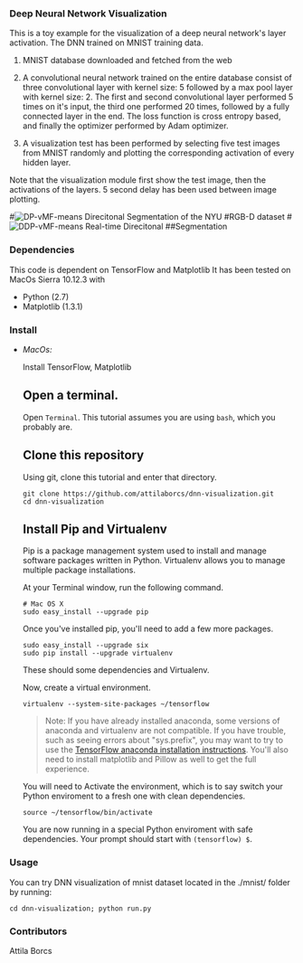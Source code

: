 ### Deep Neural Network Visualization

This is a toy example for the visualization of a deep neural network's layer
activation. The DNN trained on MNIST training data.

1) MNIST database downloaded and fetched from the web

2) A convolutional neural network trained on the entire database consist of
   three convolutional layer with kernel size: 5 followed by a max pool layer
   with kernel size: 2. The first and second convolutional layer performed 5
   times on it's input, the third one performed 20 times, followed by a fully
   connected layer in the end. The loss function is cross entropy based, and
   finally the optimizer performed by Adam optimizer.

3) A visualization test has been performed by selecting five test images
  from MNIST randomly and plotting the corresponding activation of every
  hidden layer.

Note that the visualization module first show the test image, then the
activations of the layers. 5 second delay has been used between image
plotting.

#![DP-vMF-means Direcitonal Segmentation of the NYU
#RGB-D dataset](./doc/figureDPvMF_segmentationOverlay_extendedAbstract_cropped.png)
#![DDP-vMF-means Real-time Direcitonal ##Segmentation](./doc/figureDDPvMF_segmentationOverlay_extendedAbstract_cropped.png)


### Dependencies
This code is dependent on TensorFlow and Matplotlib
It has been tested on MacOs Sierra 10.12.3 with
- Python (2.7)
- Matplotlib (1.3.1)

### Install
- *MacOs:*

    Install TensorFlow, Matplotlib

    ## Open a terminal.

    Open `Terminal`. This tutorial assumes you are using `bash`, which you
    probably are.

    ## Clone this repository

    Using git, clone this tutorial and enter that directory.

    ```
    git clone https://github.com/attilaborcs/dnn-visualization.git
    cd dnn-visualization
    ```

    ## Install Pip and Virtualenv

    Pip is a package management system used to install and manage software
    packages written in Python.  Virtualenv allows you to manage multiple
    package installations.

    At your Terminal window, run the following command.
    ```
    # Mac OS X
    sudo easy_install --upgrade pip
    ```

    Once you've installed pip, you'll need to add a few more packages.

    ```
    sudo easy_install --upgrade six
    sudo pip install --upgrade virtualenv
    ```

    These should some dependencies and Virtualenv.

    Now, create a virtual environment.

    ```
    virtualenv --system-site-packages ~/tensorflow
    ```

    > Note: If you have already installed anaconda, some versions of
    > anaconda and virtualenv are not compatible.  If you have trouble,
    > such as seeing errors about "sys.prefix", you may want to try to
    > use the [TensorFlow anaconda installation instructions](https://www.tensorflow.org/versions/r0.10/get_started/os_setup.html#anaconda-installation).
    > You'll also need to install matplotlib and Pillow as well to get the full experience.

    You will need to Activate the environment, which is to say switch your
    Python enviroment to a fresh one with clean dependencies.

    ```
    source ~/tensorflow/bin/activate
    ```

    You are now running in a special Python enviroment with safe
    dependencies. Your prompt should start with `(tensorflow) $`.

### Usage
You can try DNN visualization of mnist dataset located in the ./mnist/ folder by running:
```
cd dnn-visualization; python run.py
```

### Contributors
Attila Borcs
